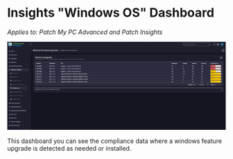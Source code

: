 # Insights "Windows OS" Dashboard

_Applies to: Patch My PC Advanced and Patch Insights_

![](/_images/image-(307).png)

This dashboard you can see the compliance data where a windows feature upgrade is detected as needed or installed.